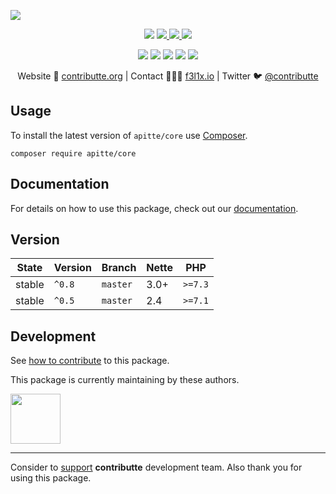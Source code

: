 ![](https://heatbadger.now.sh/github/readme/contributte/apitte-core/)

<p align=center>
  <a href="https://github.com/apitte/core/actions"><img src="https://badgen.net/github/checks/apitte/core/master?cache=300"></a>
  <a href="https://coveralls.io/r/apitte/core"> <img src="https://badgen.net/coveralls/c/github/apitte/core?cache=300"> </a>
  <a href="https://packagist.org/packages/apitte/core"> <img src="https://badgen.net/packagist/dm/apitte/core"> </a>
  <a href="https://packagist.org/packages/apitte/core"> <img src="https://badgen.net/packagist/v/apitte/core"> </a>
</p>
<p align=center>
  <a href="https://packagist.org/packages/apitte/core"><img src="https://badgen.net/packagist/php/apitte/core"></a>
  <a href="https://github.com/contributte/apitte-core"><img src="https://badgen.net/github/license/contributte/apitte-core"></a>
  <a href="https://bit.ly/ctteg"><img src="https://badgen.net/badge/support/gitter/cyan"></a>
  <a href="https://bit.ly/cttfo"><img src="https://badgen.net/badge/support/forum/yellow"></a>
  <a href="https://contributte.org/partners.html"><img src="https://badgen.net/badge/become/a%20patron/F96854"></a>
<p>

<p align=center>
Website 🚀 <a href="https://contributte.org">contributte.org</a> | Contact 👨🏻‍💻 <a href="https://f3l1x.io">f3l1x.io</a> | Twitter 🐦 <a href="https://twitter.com/contributte">@contributte</a>
</p>

## Usage

To install the latest version of `apitte/core` use [Composer](https://getcomposer.org).

```
composer require apitte/core
```

## Documentation

For details on how to use this package, check out our [documentation](.docs).

## Version

| State       | Version | Branch   | Nette | PHP     |
|-------------|---------|----------|-------|---------|
| stable      | `^0.8`  | `master` | 3.0+  | `>=7.3` |
| stable      | `^0.5`  | `master` | 2.4   | `>=7.1` |

## Development

See [how to contribute](https://contributte.org/contributing.html) to this package.

This package is currently maintaining by these authors.

<a href="https://github.com/f3l1x">
  <img width="80" height="80" src="https://avatars2.githubusercontent.com/u/538058?v=3&s=80">
</a>

-----

Consider to [support](https://contributte.org/partners.html) **contributte** development team.
Also thank you for using this package.
